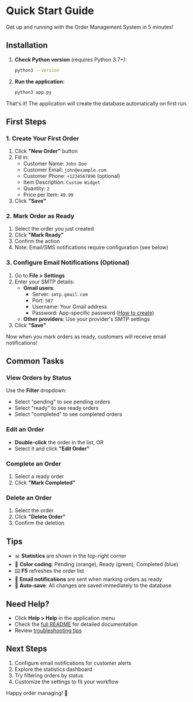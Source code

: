 # Quick Start Guide

Get up and running with the Order Management System in 5 minutes!

## Installation

1. **Check Python version** (requires Python 3.7+):
   ```bash
   python3 --version
   ```

2. **Run the application**:
   ```bash
   python3 app.py
   ```

That's it! The application will create the database automatically on first run.

## First Steps

### 1. Create Your First Order

1. Click **"New Order"** button
2. Fill in:
   - Customer Name: `John Doe`
   - Customer Email: `john@example.com`
   - Customer Phone: `+1234567890` (optional)
   - Item Description: `Custom Widget`
   - Quantity: `2`
   - Price per Item: `49.99`
3. Click **"Save"**

### 2. Mark Order as Ready

1. Select the order you just created
2. Click **"Mark Ready"**
3. Confirm the action
4. Note: Email/SMS notifications require configuration (see below)

### 3. Configure Email Notifications (Optional)

1. Go to **File > Settings**
2. Enter your SMTP details:
   - **Gmail users**:
     - Server: `smtp.gmail.com`
     - Port: `587`
     - Username: Your Gmail address
     - Password: App-specific password ([How to create](https://support.google.com/accounts/answer/185833))
   - **Other providers**: Use your provider's SMTP settings
3. Click **"Save"**

Now when you mark orders as ready, customers will receive email notifications!

## Common Tasks

### View Orders by Status
Use the **Filter** dropdown:
- Select "pending" to see pending orders
- Select "ready" to see ready orders
- Select "completed" to see completed orders

### Edit an Order
- **Double-click** the order in the list, OR
- Select it and click **"Edit Order"**

### Complete an Order
1. Select a ready order
2. Click **"Mark Completed"**

### Delete an Order
1. Select the order
2. Click **"Delete Order"**
3. Confirm the deletion

## Tips

- 📊 **Statistics** are shown in the top-right corner
- 🎨 **Color coding**: Pending (orange), Ready (green), Completed (blue)
- ⌨️ **F5** refreshes the order list
- 📧 **Email notifications** are sent when marking orders as ready
- 💾 **Auto-save**: All changes are saved immediately to the database

## Need Help?

- Click **Help > Help** in the application menu
- Check the [full README](README.md) for detailed documentation
- Review [troubleshooting tips](README.md#troubleshooting)

## Next Steps

1. Configure email notifications for customer alerts
2. Explore the statistics dashboard
3. Try filtering orders by status
4. Customize the settings to fit your workflow

Happy order managing! 🎉
